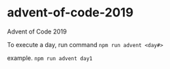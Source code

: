 # advent-of-code-2019
Advent of Code 2019

To execute a day, run command `npm run advent <day#>`

example. `npm run advent day1`

